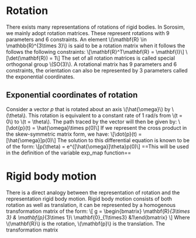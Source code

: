 # Rotation
There exists many representations of rotations of rigid bodies. In Sorosim, we mainly adopt rotation matrices. These represent rotations with 9 parameters and 6 constraints. An element  \\(\mathbf{R} \in \mathbb{R}^{3\times 3}\\) is said to be a rotation matrix when it follows the follows the following constraints:
\\[\mathbf{R}^T\mathbf{R} = \mathbf{I}\\]
\\[\det(\mathbf{R}) = 1\\]
The set of all rotation matrices is called special orthogonal group \\(SO(3)\\).
A rotational matrix has 9 parameters and 6 constraints, the orientation can also be represented by 3 parameters called the exponential coordinates.

## Exponential coordinates of rotation
Consider a vector $p$ that is rotated about an axis \\(\hat{\omega}\\) by \\(\theta\\). This rotation is equivalent to a constant rate of 1 rad/s from \\(t = 0\\) to \\(t = \theta\\). The path traced by the vector will then be given by:
\\[\dot{p}(t) = \hat{\omega}\times p(0)\\]
If we represent the cross product in the skew-symmetric matrix form, we have:
\\[\dot{p}(t) = [\hat{\omega}]p(0)\\]
The solution to this differential equation is known to be of the form:
\\[p(\theta) = e^{[\hat{\omega}]\theta}p(0)\\]
==This will be used in the definition of the variable exp_map function==

# Rigid body motion
There is a direct analogy between the representation of rotation and the representation rigid body motion. Rigid body motion consists of both rotation as well as translation, it can be represented by a homogenous transformation matrix of the form:
\\[
	g  = \begin{bmatrix}
	\mathbf{R}_{3\times 3} & \mathbf{p}_{3\times 1}\\
	\mathbf{0}_{1\times3} &1\end{bmatrix}
\\] 
Where \\(\mathbf{R}\\) is the rotation, \\(\mathbf{p}\\) is the translation. The transformation matrix    